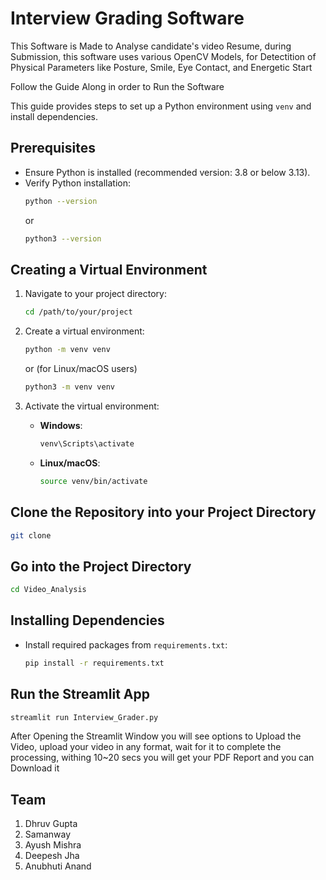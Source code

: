 # Interview Grading Software

This Software is Made to Analyse candidate's video Resume, during Submission, this software uses various OpenCV Models, for Detectition of Physical Parameters like Posture, Smile, Eye Contact, and Energetic Start


Follow the Guide Along in order to Run the Software



This guide provides steps to set up a Python environment using `venv` and install dependencies.

## Prerequisites
- Ensure Python is installed (recommended version: 3.8 or below 3.13).
- Verify Python installation:
  ```sh
  python --version
  ```
  or
  ```sh
  python3 --version
  ```

## Creating a Virtual Environment
1. Navigate to your project directory:
   ```sh
   cd /path/to/your/project
   ```

2. Create a virtual environment:
   ```sh
   python -m venv venv
   ```
   or (for Linux/macOS users)
   ```sh
   python3 -m venv venv
   ```

3. Activate the virtual environment:
   - **Windows**:
     ```sh
     venv\Scripts\activate
     ```
   - **Linux/macOS**:
     ```sh
     source venv/bin/activate
     ``` 

## Clone the Repository into your Project Directory 
  ```sh
  git clone  
  ``` 
## Go into the Project Directory 
```sh 
cd Video_Analysis
```

## Installing Dependencies
- Install required packages from `requirements.txt`:
  ```sh
  pip install -r requirements.txt 
  ``` 

## Run the Streamlit App 
```sh 
streamlit run Interview_Grader.py
```

After Opening the Streamlit Window you will see options to Upload the Video, upload your video in any format, wait for it to complete the processing, withing 10~20 secs you will get your PDF Report and you can Download it 

## Team 
1. Dhruv Gupta 
2. Samanway 
3. Ayush Mishra 
4. Deepesh Jha 
5. Anubhuti Anand 
